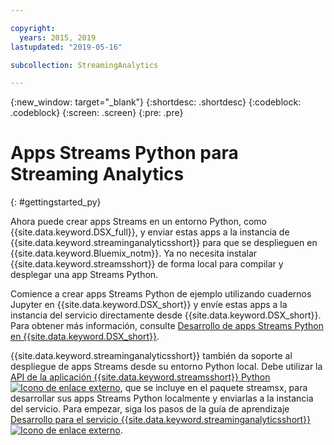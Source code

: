 ```yaml
---

copyright:
  years: 2015, 2019
lastupdated: "2019-05-16"

subcollection: StreamingAnalytics

---
```


<!-- Attribute definitions -->
{:new_window: target="_blank"}
{:shortdesc: .shortdesc}
{:codeblock: .codeblock}
{:screen: .screen}
{:pre: .pre}

# Apps Streams Python para Streaming Analytics
{: #gettingstarted_py}

Ahora puede crear apps Streams en un entorno Python, como {{site.data.keyword.DSX_full}}, y enviar estas apps a la instancia de {{site.data.keyword.streaminganalyticsshort}} para que se desplieguen en {{site.data.keyword.Bluemix_notm}}. Ya no necesita instalar {{site.data.keyword.streamsshort}} de forma local para compilar y desplegar una app Streams Python.

Comience a crear apps Streams Python de ejemplo utilizando cuadernos Jupyter en {{site.data.keyword.DSX_short}} y envíe estas apps a la instancia del servicio directamente desde {{site.data.keyword.DSX_short}}. Para obtener más información, consulte [Desarrollo de apps Streams Python en {{site.data.keyword.DSX_short}}](/docs/services/StreamingAnalytics?topic=StreamingAnalytics-t_develop_apps_python#t_develop_python_dsx).

{{site.data.keyword.streaminganalyticsshort}} también da soporte al despliegue de apps Streams desde su entorno Python local. Debe utilizar la [API de la aplicación {{site.data.keyword.streamsshort}} Python ![Icono de enlace externo](../../icons/launch-glyph.svg "Icono de enlace externo")](http://ibmstreams.github.io/streamsx.documentation/docs/python/python-appapi-devguide/#50-api-features), que se incluye en el paquete streamsx, para desarrollar sus apps Streams Python localmente y enviarlas a la instancia del servicio. Para empezar, siga los pasos de la guía de aprendizaje [Desarrollo para el servicio {{site.data.keyword.streaminganalyticsshort}} ![Icono de enlace externo](../../icons/launch-glyph.svg "Icono de enlace externo")](http://ibmstreams.github.io/streamsx.documentation/docs/python/1.6/python-appapi-devguide-2a/index.html).
